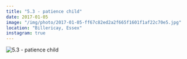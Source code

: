 ```yaml
---
title: "5.3 - patience child"
date: 2017-01-05
image: "/img/photo/2017-01-05-ff67c82ed2a2f665f1601f1af22c70e5.jpg"
location: "Billericay, Essex"
instagram: true
---
```


![5.3 - patience child](/img/photo/2017-01-05-ff67c82ed2a2f665f1601f1af22c70e5.jpg)
